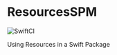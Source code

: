 # ResourcesSPM

![SwiftCI](https://github.com/tigi44/ResourcesSPM/workflows/SwiftCI/badge.svg)

Using Resources in a Swift Package
